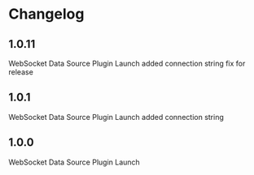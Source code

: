 # Changelog

## 1.0.11

WebSocket Data Source Plugin Launch added connection string fix for release

## 1.0.1

WebSocket Data Source Plugin Launch added connection string

## 1.0.0

WebSocket Data Source Plugin Launch
